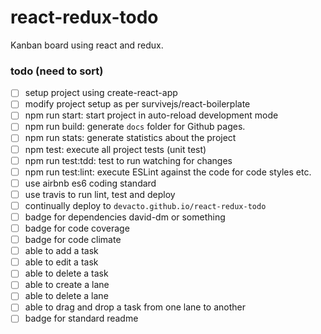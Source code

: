 # react-redux-todo

Kanban board using react and redux.

### todo (need to sort)
- [ ] setup project using create-react-app
- [ ] modify project setup as per survivejs/react-boilerplate
- [ ] npm run start: start project in auto-reload development mode
- [ ] npm run build: generate `docs` folder for Github pages.
- [ ] npm run stats: generate statistics about the project
- [ ] npm test: execute all project tests (unit test)
- [ ] npm run test:tdd: test to run watching for changes
- [ ] npm run test:lint: execute ESLint against the code for code styles etc.
- [ ] use airbnb es6 coding standard
- [ ] use travis to run lint, test and deploy
- [ ] continually deploy to `devacto.github.io/react-redux-todo`
- [ ] badge for dependencies david-dm or something
- [ ] badge for code coverage
- [ ] badge for code climate
- [ ] able to add a task
- [ ] able to edit a task
- [ ] able to delete a task
- [ ] able to create a lane
- [ ] able to delete a lane
- [ ] able to drag and drop a task from one lane to another
- [ ] badge for standard readme
